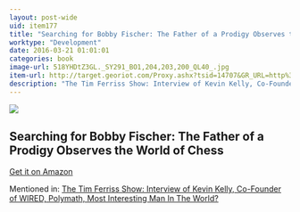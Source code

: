 ```yaml
---
layout: post-wide
uid: item177
title: "Searching for Bobby Fischer: The Father of a Prodigy Observes the World of Chess"
worktype: "Development"
date: 2016-03-21 01:01:01
categories: book
image-url: 518YHDtZ3GL._SY291_BO1,204,203,200_QL40_.jpg
item-url: http://target.georiot.com/Proxy.ashx?tsid=14707&GR_URL=http%3A%2F%2Fwww.amazon.com%2FSearching-Bobby-Fischer-Prodigy-Observes%2Fdp%2F0140230386%2F
description: "The Tim Ferriss Show: Interview of Kevin Kelly, Co-Founder of WIRED, Polymath, Most Interesting Man In The World?"
---
```

<a href="http://target.georiot.com/Proxy.ashx?tsid=14707&GR_URL=http%3A%2F%2Fwww.amazon.com%2FSearching-Bobby-Fischer-Prodigy-Observes%2Fdp%2F0140230386%2F" target="blank"><img src="../../../../img/thumbs/518YHDtZ3GL._SY291_BO1,204,203,200_QL40_.jpg" class="prod-img"></a>
<h2>Searching for Bobby Fischer: The Father of a Prodigy Observes the World of Chess</h2>
<p><a href="http://target.georiot.com/Proxy.ashx?tsid=14707&GR_URL=http%3A%2F%2Fwww.amazon.com%2FSearching-Bobby-Fischer-Prodigy-Observes%2Fdp%2F0140230386%2F" target="blank">Get it on Amazon</a><p>
<p>Mentioned in: <a href="http://fourhourworkweek.com/2014/08/29/kevin-kelly/" target="blank">The Tim Ferriss Show: Interview of Kevin Kelly, Co-Founder of WIRED, Polymath, Most Interesting Man In The World?</a></p>
